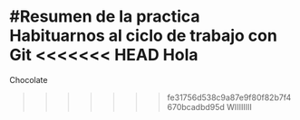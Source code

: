 #Resumen de la practica
Habituarnos al ciclo de trabajo con Git
<<<<<<< HEAD
Hola
=======
Chocolate
>>>>>>> fe31756d538c9a87e9f80f82b7f4670bcadbd95d
WIIIIIIII